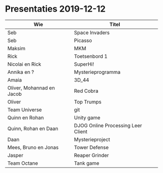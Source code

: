 # Presentaties 2019-12-12

Wie                        | Titel
---------------------------|------------------------------------
Seb                        | Space Invaders 
Seb                        | Picasso
Maksim                     | MKM
Rick                       | Toetsenbord 1
Nicolai en Rick            | SuperHi! 
Annika en ?                | Mysterieprogramma
Amaia                      | 3D_44
Oliver, Mohannad en Jacob  | Red Cobra
Oliver                     | Top Trumps
Team Universe              | git
Quinn en Rohan             | Unity game
Quinn, Rohan en Daan       | DJOG Online Processing Leer Client
Daan                       | Mysterieproject
Mees, Bruno en Jonas       | Tower Defense
Jasper                     | Reaper Grinder
Team Octane                | Tank game
